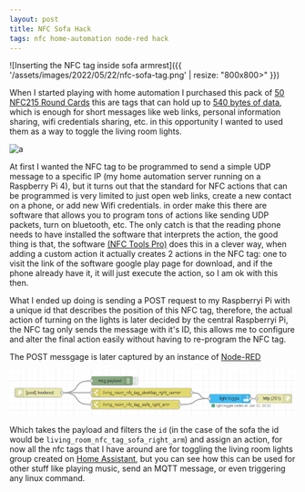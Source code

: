 ```yaml
---
layout: post
title: NFC Sofa Hack
tags: nfc home-automation node-red hack
---
```


![Inserting the NFC tag inside sofa armrest]({{ '/assets/images/2022/05/22/nfc-sofa-tag.png' | resize: "800x800>" }})

When I started playing with home automation I purchased this pack of
[50 NFC215 Round Cards](https://www.amazon.com/dp/B08DD24Z5K) this are tags
that can hold up to
[540 bytes of data](https://www.shopnfc.com/en/content/6-nfc-tags-specs),
which is enough for short messages like web links, personal information
sharing, wifi credentials sharing, etc. in this opportunity I wanted to used
them as a
way to toggle the living room lights.

![a](https://youtu.be/tqbdaos9qr0)

At first I wanted the NFC tag to be programmed to send a simple UDP message to
a specific IP (my home automation server running on a Raspberry Pi 4), but it
turns out that the standard for NFC actions that can be programmed is very
limited to just open web links, create a new contact on a phone, or add new
Wifi credentials.  in order make this there are software that allows you to
program tons of actions like sending UDP packets, turn on bluetooth, etc. The
only catch is that the reading phone needs to have installed the software that
interprets the action, the good thing is that, the software
[(NFC Tools Pro)](https://play.google.com/store/apps/details?id=com.wakdev.nfctools.prohttps://play.google.com/store/apps/details?id=com.wakdev.nfctools.pro)
does this in a clever way, when adding a custom action it actually creates 2
actions in the NFC tag: one to visit the link of the software google play page
for download, and if the phone already have it, it will just execute the
action, so I am ok with this then.

What I ended up doing is sending a POST request to my Raspberryi Pi with a
unique id that describes the position of this NFC tag, therefore, the actual
action of turning on the lights is later decided by the central Raspberryi Pi,
the NFC tag only sends the message with it's ID, this allows me to configure
and alter the final action easily without having to re-program the NFC tag.

The POST messgage is later captured by an instance of
[Node-RED](https://nodered.org/)

![Node-Red screenshot](/assets/images/2022/05/22/nodered.png)

Which takes the payload and filters the `id` (in the case of the sofa the id
would be `living_room_nfc_tag_sofa_right_arm`) and assign an action, for now
all the nfc tags that I have around are for toggling the living room lights
group created on [Home Assistant](https://www.home-assistant.io/), but you can
see how this can be used for other stuff like playing music, send an MQTT
message, or even triggering any linux command.
